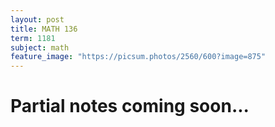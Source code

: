 ```yaml
---
layout: post
title: MATH 136
term: 1181
subject: math
feature_image: "https://picsum.photos/2560/600?image=875"
---
```

# Partial notes coming soon...
